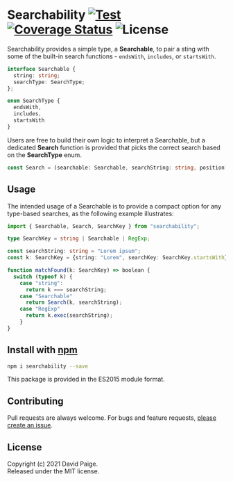 # Searchability [![Test](https://github.com/pseudosma/searchability/actions/workflows/push.yml/badge.svg?branch=master)](https://github.com/pseudosma/searchability/actions/workflows/push.yml) [![Coverage Status](https://coveralls.io/repos/github/pseudosma/searchability/badge.svg?branch=master)](https://coveralls.io/github/pseudosma/searchability?branch=master) ![License](https://img.shields.io/npm/l/searchability)

Searchability provides a simple type, a **Searchable**, to pair a sting with some of the built-in search functions - `endsWith`, `includes`, or `startsWith`. 

```typescript
interface Searchable {
  string: string;
  searchType: SearchType;
};

enum SearchType {
  endsWith,
  includes,
  startsWith
}
```

Users are free to build their own logic to interpret a Searchable, but a dedicated **Search** function is provided that picks the correct search based on the **SearchType** enum.

```typescript
const Search = (searchable: Searchable, searchString: string, position?: number): boolean
```

## Usage

The intended usage of a Searchable is to provide a compact option for any type-based searches, as the following example illustrates:

```typescript
import { Searchable, Search, SearchKey } from "searchability";

type SearchKey = string | Searchable | RegExp;

const searchString: string = "Lorem ipsum";
const k: SearchKey = {string: "Lorem", searchKey: SearchKey.startsWith}
```

```typescript
function matchFound(k: SearchKey) => boolean {
  switch (typeof k) {
    case "string":
      return k === searchString;
    case "Searchable"
      return Search(k, searchString);
    case "RegExp"
      return k.exec(searchString);
    }
}
```

## Install with [npm](https://www.npmjs.com/)

```bash
npm i searchability --save
```
This package is provided in the ES2015 module format.

## Contributing

Pull requests are always welcome. For bugs and feature requests, [please create an issue](https://github.com/pseudosma/searchability/issues).

## License

Copyright (c) 2021 David Paige.  
Released under the MIT license.

